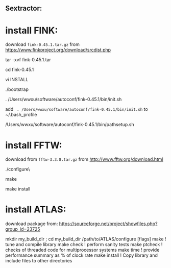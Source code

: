 ## Sextractor: 

# install FINK: 

download `fink-0.45.1.tar.gz` from https://www.finkproject.org/download/srcdist.php

tar -xvf fink-0.45.1.tar 

cd fink-0.45.1

vi INSTALL

./bootstrap 

. /Users/wwxu/software/autoconf/fink-0.45.1/bin/init.sh

add ` . /Users/wwxu/software/autoconf/fink-0.45.1/bin/init.sh` to ~/.bash_profile

/Users/wwxu/software/autoconf/fink-0.45.1/bin/pathsetup.sh

# install FFTW: 
download from `fftw-3.3.8.tar.gz` from http://www.fftw.org/download.html

./configure\\

make

make install


# install ATLAS:
download package from:  https://sourceforge.net/project/showfiles.php?group_id=23725

   mkdir my_build_dir ; cd my_build_dir
   /path/to/ATLAS/configure [flags]
   make              ! tune and compile library
   make check        ! perform sanity tests
   make ptcheck      ! checks of threaded code for multiprocessor systems
   make time         ! provide performance summary as % of clock rate
   make install      ! Copy library and include files to other directories
